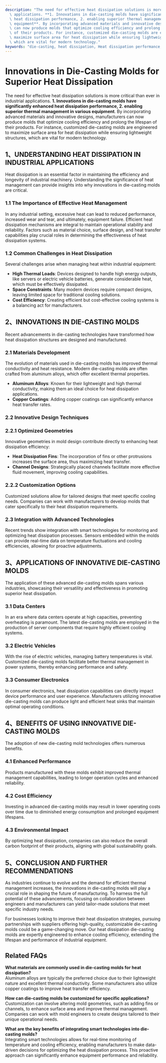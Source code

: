 ```yaml
---
description: "The need for effective heat dissipation solutions is more critical than ever in industrial\
  \ applications. **1. Innovations in die-casting molds have significantly enhanced\
  \ heat dissipation performance, 2. enabling superior thermal management in various\
  \ equipment**. By incorporating advanced materials and innovative designs, manufacturers\
  \ can now produce molds that optimize cooling efficiency and prolong the lifespan\
  \ of their products. For instance, customized die-casting molds are engineered to\
  \ maximize surface area for heat dissipation while ensuring lightweight structures,\
  \ which are vital for modern technology."
keywords: "die-casting, heat dissipation, Heat dissipation performance, Die-casting process"
---
```

# Innovations in Die-Casting Molds for Superior Heat Dissipation

The need for effective heat dissipation solutions is more critical than ever in industrial applications. **1. Innovations in die-casting molds have significantly enhanced heat dissipation performance, 2. enabling superior thermal management in various equipment**. By incorporating advanced materials and innovative designs, manufacturers can now produce molds that optimize cooling efficiency and prolong the lifespan of their products. For instance, customized die-casting molds are engineered to maximize surface area for heat dissipation while ensuring lightweight structures, which are vital for modern technology.

## 1、UNDERSTANDING HEAT DISSIPATION IN INDUSTRIAL APPLICATIONS

Heat dissipation is an essential factor in maintaining the efficiency and longevity of industrial machinery. Understanding the significance of heat management can provide insights into why innovations in die-casting molds are critical. 

### 1.1 The Importance of Effective Heat Management

In any industrial setting, excessive heat can lead to reduced performance, increased wear and tear, and ultimately, equipment failure. Efficient heat dissipation mechanisms are integral to maintain operational stability and reliability. Factors such as material choice, surface design, and heat transfer capabilities play crucial roles in determining the effectiveness of heat dissipation systems.

### 1.2 Common Challenges in Heat Dissipation

Several challenges arise when managing heat within industrial equipment:

- **High Thermal Loads**: Devices designed to handle high energy outputs, like servers or electric vehicle batteries, generate considerable heat, which must be effectively dissipated.
- **Space Constraints**: Many modern devices require compact designs, leaving limited space for traditional cooling solutions.
- **Cost Efficiency**: Creating efficient but cost-effective cooling systems is a balancing act for manufacturers.

## 2、INNOVATIONS IN DIE-CASTING MOLDS

Recent advancements in die-casting technologies have transformed how heat dissipation structures are designed and manufactured.

### 2.1 Materials Development

The evolution of materials used in die-casting molds has improved thermal conductivity and heat resistance. Modern die-casting molds are often crafted from aluminum alloys, which offer excellent thermal properties.

- **Aluminum Alloys**: Known for their lightweight and high thermal conductivity, making them an ideal choice for heat dissipation applications.
- **Copper Coatings**: Adding copper coatings can significantly enhance heat transfer rates.

### 2.2 Innovative Design Techniques

### 2.2.1 Optimized Geometries

Innovative geometries in mold design contribute directly to enhancing heat dissipation efficiency:

- **Heat Dissipation Fins**: The incorporation of fins or other protrusions increases the surface area, thus maximizing heat transfer.
- **Channel Designs**: Strategically placed channels facilitate more effective fluid movement, improving cooling capabilities.

### 2.2.2 Customization Options

Customized solutions allow for tailored designs that meet specific cooling needs. Companies can work with manufacturers to develop molds that cater specifically to their heat dissipation requirements. 

### 2.3 Integration with Advanced Technologies

Recent trends show integration with smart technologies for monitoring and optimizing heat dissipation processes. Sensors embedded within the molds can provide real-time data on temperature fluctuations and cooling efficiencies, allowing for proactive adjustments.

## 3、APPLICATIONS OF INNOVATIVE DIE-CASTING MOLDS

The application of these advanced die-casting molds spans various industries, showcasing their versatility and effectiveness in promoting superior heat dissipation.

### 3.1 Data Centers

In an era where data centers operate at high capacities, preventing overheating is paramount. The latest die-casting molds are employed in the production of server components that require highly efficient cooling systems.

### 3.2 Electric Vehicles

With the rise of electric vehicles, managing battery temperatures is vital. Customized die-casting molds facilitate better thermal management in power systems, thereby enhancing performance and safety.

### 3.3 Consumer Electronics

In consumer electronics, heat dissipation capabilities can directly impact device performance and user experience. Manufacturers utilizing innovative die-casting molds can produce light and efficient heat sinks that maintain optimal operating conditions.

## 4、BENEFITS OF USING INNOVATIVE DIE-CASTING MOLDS

The adoption of new die-casting mold technologies offers numerous benefits.

### 4.1 Enhanced Performance

Products manufactured with these molds exhibit improved thermal management capabilities, leading to longer operation cycles and enhanced reliability.

### 4.2 Cost Efficiency

Investing in advanced die-casting molds may result in lower operating costs over time due to diminished energy consumption and prolonged equipment lifespans.

### 4.3 Environmental Impact

By optimizing heat dissipation, companies can also reduce the overall carbon footprint of their products, aligning with global sustainability goals.

## 5、CONCLUSION AND FURTHER RECOMMENDATIONS

As industries continue to evolve and the demand for efficient thermal management increases, the innovations in die-casting molds will play a crucial role in shaping the future of manufacturing. To harness the full potential of these advancements, focusing on collaboration between engineers and manufacturers can yield tailor-made solutions that meet specific industry needs. 

For businesses looking to improve their heat dissipation strategies, pursuing partnerships with suppliers offering high-quality, customizable die-casting molds could be a game-changing move. Our heat dissipation die-casting molds are expertly engineered to enhance cooling efficiency, extending the lifespan and performance of industrial equipment. 

## Related FAQs

**What materials are commonly used in die-casting molds for heat dissipation?**  
Aluminum alloys are typically the preferred choice due to their lightweight nature and excellent thermal conductivity. Some manufacturers also utilize copper coatings to improve heat transfer efficiency.

**How can die-casting molds be customized for specific applications?**  
Customization can involve altering mold geometries, such as adding fins or channels, to enhance surface area and improve thermal management. Companies can work with mold engineers to create designs tailored to their unique operational needs.

**What are the key benefits of integrating smart technologies into die-casting molds?**  
Integrating smart technologies allows for real-time monitoring of temperature and cooling efficiency, enabling manufacturers to make data-driven decisions for optimizing the heat dissipation process. This proactive approach can significantly enhance equipment performance and reliability.
